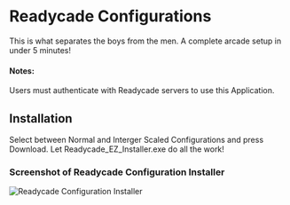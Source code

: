 # Readycade Configurations

This is what separates the boys from the men. A complete arcade setup in under 5 minutes!

#### Notes:
Users must authenticate with Readycade servers to use this Application.

## Installation
Select between Normal and Interger Scaled Configurations and press Download. Let Readycade_EZ_Installer.exe do all the work!

### Screenshot of Readycade Configuration Installer
![Readycade Configuration Installer](https://github.com/readycade/readycade_configs/blob/master/readycade_configs.PNG)
